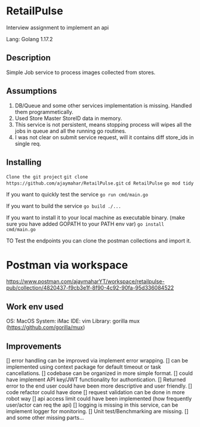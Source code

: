 # RetailPulse
Interview assignment to implement an api

Lang: Golang 1.17.2

## Description
Simple Job service to process images collected from stores.

## Assumptions
 1. DB/Queue and some other services implementation is missing. Handled them programmetically.
 2. Used Store Master StoreID data in memory.
 3. This service is not persistent, means stopping process will wipes all the jobs in queue and all the running go routines.
 4. I was not clear on submit service request,  will it contains diff store_ids in single req. 

## Installing
`Clone the git project`
```git clone https://github.com/ajaymahar/RetailPulse.git```
```cd RetailPulse```
```go mod tidy```

If you want to quickly test the service
```go run cmd/main.go```

If you want to build the service
```go build ./...```

If you want to install it to your local machine as executable binary. (make sure you have added GOPATH to your PATH env var)
```go install cmd/main.go```


TO Test the endpoints you can clone the postman collections and import it.
# Postman via workspace
https://www.postman.com/ajaymaharYT/workspace/retailpulse-pub/collection/4820437-f9cb3e1f-8f90-4c92-90fa-95d336084522

## Work env used
OS: MacOS
System: iMac
IDE: vim
Library: gorilla mux (https://github.com/gorilla/mux)


## Improvements

[] error handling can be improved via implement error wrapping.
[] can be implemented using context package for default timeout or task cancellations.
[] codebase can be organized in more simple format.
[] could have implement API key/JWT functionality for authontication.
[] Returned error to the end user could have been more descriptive and user friendly.
[] code refactor could have done 
[] request validation can be done in more robot way 
[] api access limit could have been implemented (how frequently user/actor can req the api) 
[] logging is missing in this service, can be implement logger for monitoring.
[] Unit test/Benchmarking are missing.
[] and some other missing parts...
